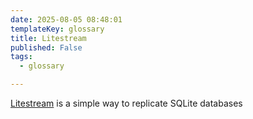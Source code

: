 ```yaml
---
date: 2025-08-05 08:48:01
templateKey: glossary
title: Litestream
published: False
tags:
  - glossary

---
```


[Litestream](https://litestream.io/) is a simple way to replicate SQLite databases
